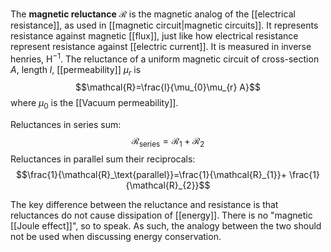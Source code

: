 The **magnetic reluctance** $\mathcal{R}$ is the magnetic analog of the [[electrical resistance]], as used in [[magnetic circuit|magnetic circuits]]. It represents resistance against magnetic [[flux]], just like how electrical resistance represent resistance against [[electric current]]. It is measured in inverse henries, $\text{H}^{-1}$. The reluctance of a uniform magnetic circuit of cross-section $A$, length $l$, [[permeability]] $\mu_{r}$ is
$$\mathcal{R}=\frac{l}{\mu_{0}\mu_{r} A}$$
where $\mu_{0}$ is the [[Vacuum permeability]].

Reluctances in series sum:
$$\mathcal{R}_\text{series}=\mathcal{R}_{1}+\mathcal{R}_{2}$$
Reluctances in parallel sum their reciprocals:
$$\frac{1}{\mathcal{R}_\text{parallel}}=\frac{1}{\mathcal{R}_{1}}+ \frac{1}{\mathcal{R}_{2}}$$

The key difference between the reluctance and resistance is that reluctances do not cause dissipation of [[energy]]. There is no "magnetic [[Joule effect]]", so to speak. As such, the analogy between the two should not be used when discussing energy conservation.